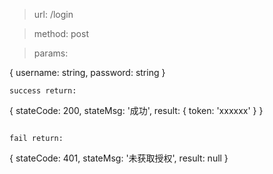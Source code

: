 >url: /login  

>method: post  

>params: 

{
    username: string,
    password: string
}
```
success return:
```
{
    stateCode: 200,
    stateMsg: '成功',
    result: {
        token: 'xxxxxx'
    }
}
```

fail return:
```
{
    stateCode: 401,
    stateMsg: '未获取授权',
    result: null
}
```
